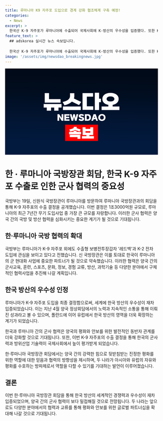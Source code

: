 ```yaml
---
title: 루마니아 K9 자주포 도입으로 경계 강화 협조체계 구축 예정!
categories:
  - News
excerpt: >
  한국산 K-9 자주포가 루마니아에 수출되어 국제사회에 K-방산의 우수성을 입증했다. 또한 K-2 전차와 보병전투장갑차 '레드백'에도 관심을 보였으며, 1조3000억원에 이르는 거액의 계약을 체결했다. 양국 국방장관은 협력 협정을 바탕으로 군사교육, 방산, 과학기술 등에서의 협력을 강화하는 방향으로 합의했다. 한·루마니아 관계는 2008년부터 협력이 심화·발전하고 있으며, 이번 계약은 그 중 국방·방산 분야에서의 중요한 성과로 평가된다.
feature_text: >
  ## adskorea 실시간 뉴스 속보입니다.

  한국산 K-9 자주포가 루마니아에 수출되어 국제사회에 K-방산의 우수성을 입증했다. 또한 K-2 전차와 보병전투장갑차 '레드백'에도 관심을 보였으며, 1조3000억원에 이르는 거액의 계약을 체결했다. 양국 국방장관은 협력 협정을 바탕으로 군사교육, 방산, 과학기술 등에서의 협력을 강화하는 방향으로 합의했다. 한·루마니아 관계는 2008년부터 협력이 심화·발전하고 있으며, 이번 계약은 그 중 국방·방산 분야에서의 중요한 성과로 평가된다.
image: '/assets/img/newsdao_breakingnews.jpg'
---
```


<p><img src="/assets/img/newsdao_breakingnews.jpg" alt="adskorea 속보" /></p>

<h1>한 · 루마니아 국방장관 회담, 한국 K-9 자주포 수출로 인한 군사 협력의 중요성</h1>

<p>국방부는 19일, 신원식 국방장관이 루마니아를 방문하여 루마니아 국방장관과의 회담을 통해 K-9 자주포의 수출 결정을 공개했습니다. 이번 결정은 1조3000억원 규모로, 루마니아의 최근 7년간 무기 도입사업 중 가장 큰 규모를 자랑합니다. 이러한 군사 협력은 양국 간의 국방 및 방산 협력을 심화시키는 중요한 계기가 될 것으로 기대됩니다.</p>

<h2 data-ke-size="size26">한·루마니아 국방 협력의 확대</h2>

<p>국방부는 루마니아가 K-9 자주포 외에도 수출형 보병전투장갑차 '레드백'과 K-2 전차 도입에 관심을 보이고 있다고 전했습니다. 신 국방장관은 이를 토대로 한국이 루마니아의 군 현대화 사업에 중요한 파트너가 될 것으로 약속했습니다. 이러한 협력은 양국 간의 군사교육, 훈련, 스포츠, 문화, 정보, 경험 교류, 방산, 과학기술 등 다양한 분야에서 구체적인 협력사업을 추진해 나갈 계획입니다.</p>

<h2 data-ke-size="size26">한국 방산의 우수성 인정</h2>

<p>루마니아가 K-9 자주포 도입을 최종 결정함으로써, 세계에 한국 방산의 우수성이 재차 입증되었습니다. 이는 지난 4월 양국 정상회담에서의 노력과 지속적인 소통을 통해 이뤄진 성과라고 볼 수 있으며, 폴란드에 이어 유럽에서 한국 방산의 영역을 더욱 확장하는 계기가 되었습니다.</p>

<p>한국과 루마니아 간의 군사 협력은 양국의 평화와 안보를 위한 발전적인 동반자 관계를 더욱 강화할 것으로 기대됩니다. 또한, 이번 K-9 자주포의 수출 결정을 통해 한국의 군사력과 방위산업 기술력이 국제사회에서 높이 평가받게 되었습니다.</p>

<p>한·루마니아 국방장관 회담에서는 양국 간의 강력한 힘으로 뒷받침받는 진정한 평화를 위한 역할에 대한 믿음과 협력의 방향성을 제시하며, 두 나라가 아시아와 유럽의 자유와 평화를 수호하는 방파제로서 역할을 다할 수 있기를 기대하는 발언이 이루어졌습니다.</p>

<h2 data-ke-size="size26">결론</h2>

<p>이번 한·루마니아 국방장관 회담을 통해 한국 방산의 세계적인 경쟁력과 우수성이 재차 입증되었으며, 양국 간의 군사 협력이 보다 밀접해질 것으로 전망됩니다. 두 나라는 앞으로도 다양한 분야에서의 협력과 교류를 통해 평화와 안보를 위한 글로벌 파트너십을 확대해 나갈 것으로 기대됩니다.</p>

<p data-ke-size="size16">&nbsp;</p>

